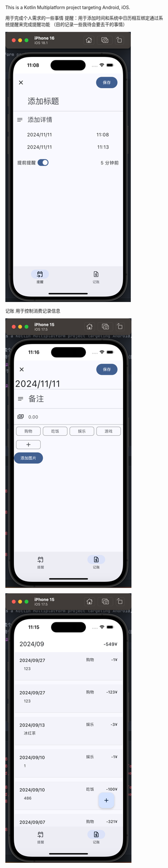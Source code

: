 This is a Kotlin Multiplatform project targeting Android, iOS.

用于完成个人需求的一些事情
提醒：用于添加时间和系统中日历相互绑定通过系统提醒来完成提醒功能 （目的记录一些我待会要去干的事情）

![img.png](img/img.png)

记账 用于控制消费记录信息

![img3.png](img/img3.png)

![img.png](img/img2.png)